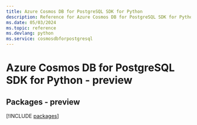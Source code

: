 ```yaml
---
title: Azure Cosmos DB for PostgreSQL SDK for Python
description: Reference for Azure Cosmos DB for PostgreSQL SDK for Python
ms.date: 05/03/2024
ms.topic: reference
ms.devlang: python
ms.service: cosmosdbforpostgresql
---
```

# Azure Cosmos DB for PostgreSQL SDK for Python - preview
## Packages - preview
[!INCLUDE [packages](cosmos-db-for-postgresql-index.md)]